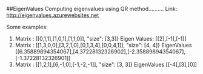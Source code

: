 ##EigenValues
Computing eigenvalues using QR method..........
Link:
http://eigenvalues.azurewebsites.net

Some examples:
1. Matrix :  [[0,1,1],[1,0,1],[1,1,0]], "size": [3,3]}
    Eigen Values: [[2],[-1],[-1]]
2. Matrix : [[1,3,0,0],[3,2,1,0],[0,1,3,4],[0,0,4,1]], "size": [4, 4]}
    EigenValues [[6.35889894354067],[4.37228132326902],[-2.35889894354067],[-1.37228132326901]]
3. Matrix : [[1,2,1],[6,-1,0],[-1,-2,-1]], "size": [3, 3]}
    EigenValues [[-4],[3],[0]]
